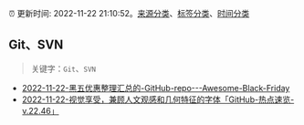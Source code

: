 :alarm_clock: 更新时间: 2022-11-22 21:10:52。[来源分类](../README.md)、[标签分类](../TAGS.md)、[时间分类](../TIMELINE.md)

## Git、SVN


> 关键字：`Git`、`SVN`



- [2022-11-22-黑五优惠整理汇总的-GitHub-repo---Awesome-Black-Friday](https://www.v2ex.com/t/897207) 
- [2022-11-22-视觉享受，兼顾人文观感和几何特征的字体「GitHub-热点速览-v.22.46」](https://toutiao.io/k/v8m49h6) 